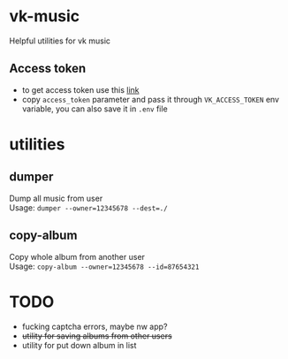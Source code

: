 # vk-music
Helpful utilities for vk music

## Access token
* to get access token use this [link](https://oauth.vk.com/authorize?client_id=4875633&scope=audio&redirect_uri=http://oauth.vk.com/blank.html&display=page&response_type=token)
* copy `access_token` parameter and pass it through `VK_ACCESS_TOKEN` env variable, you can also save it in `.env` file

# utilities
## dumper
Dump all music from user  
Usage: `dumper --owner=12345678 --dest=./`

## copy-album
Copy whole album from another user  
Usage: `copy-album --owner=12345678 --id=87654321`

# TODO
* fucking captcha errors, maybe nw app?
* ~~utility for saving albums from other users~~
* utility for put down album in list
